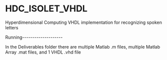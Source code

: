 # HDC_ISOLET_VHDL
Hyperdimensional Computing VHDL implementation for recognizing spoken letters

Running--------------------

In the Deliverables folder there are multiple Matlab .m files, multiple Matlab Array .mat files, and 1 VHDL .vhd file
